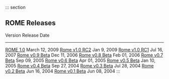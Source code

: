 ::: section
## ROME Releases

  Version                                      Release Date
  -------------------------------------------- ----------------
  [ROME 1.0](./ROME1.0Release.html)            March 12, 2009
  [Rome v1.0 RC2](./ROME1.0RC2.html)           Jan 9, 2009
  [Rome v1.0 RC1](./ROME1.0RC1.html)           Jul 16, 2007
  [Rome v0.9 Beta](./ROME0.9Beta.html)         Dec 11, 2006
  [Rome v0.8 Beta](./ROME0.8Beta.html)         Feb 01, 2006
  [Rome v0.7 Beta](./ROME0.7Beta.html)         Sep 09, 2005
  [Rome v0.6 Beta](./ROME0.6Beta.html)         Apr 01, 2005
  [Rome v0.5 Beta](./ROME0.5Beta/index.html)   Jan 10, 2005
  [Rome v0.4 Beta](./ROME0.4Beta/index.html)   Sep 27, 2004
  [Rome v0.3 Beta](./ROME0.3Beta/index.html)   Jul 28, 2004
  [Rome v0.2 Beta](./ROME0.2Beta/index.html)   Jun 16, 2004
  [Rome v0.1 Beta](./ROME0.1Beta/index.html)   Jun 08, 2004
:::
